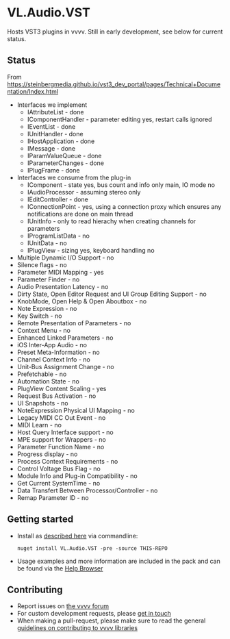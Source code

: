 # VL.Audio.VST

Hosts VST3 plugins in vvvv. Still in early development, see below for current status.

## Status
From https://steinbergmedia.github.io/vst3_dev_portal/pages/Technical+Documentation/Index.html
- Interfaces we implement
  - IAttributeList - done
  - IComponentHandler - parameter editing yes, restart calls ignored
  - IEventList - done
  - IUnitHandler - done
  - IHostApplication - done
  - IMessage - done
  - IParamValueQueue - done
  - IParameterChanges - done
  - IPlugFrame - done
- Interfaces we consume from the plug-in
  - IComponent - state yes, bus count and info only main, IO mode no
  - IAudioProcessor - assuming stereo only
  - IEditController - done
  - IConnectionPoint - yes, using a connection proxy which ensures any notifications are done on main thread
  - IUnitInfo - only to read hierachy when creating channels for parameters
  - IProgramListData - no
  - IUnitData - no
  - IPlugView - sizing yes, keyboard handling no
- Multiple Dynamic I/O Support - no
- Silence flags - no
- Parameter MIDI Mapping - yes
- Parameter Finder - no
- Audio Presentation Latency - no
- Dirty State, Open Editor Request and UI Group Editing Support - no
- KnobMode, Open Help & Open Aboutbox - no
- Note Expression - no
- Key Switch - no
- Remote Presentation of Parameters - no
- Context Menu - no
- Enhanced Linked Parameters - no
- iOS Inter-App Audio - no
- Preset Meta-Information - no
- Channel Context Info - no
- Unit-Bus Assignment Change - no
- Prefetchable - no
- Automation State - no
- PlugView Content Scaling - yes
- Request Bus Activation - no
- UI Snapshots - no
- NoteExpression Physical UI Mapping - no
- Legacy MIDI CC Out Event - no
- MIDI Learn - no
- Host Query Interface support - no
- MPE support for Wrappers - no
- Parameter Function Name - no
- Progress display - no
- Process Context Requirements - no
- Control Voltage Bus Flag - no
- Module Info and Plug-in Compatibility - no
- Get Current SystemTime - no
- Data Transfert Between Processor/Controller - no
- Remap Parameter ID - no

## Getting started
- Install as [described here](https://thegraybook.vvvv.org/reference/hde/managing-nugets.html) via commandline:

    `nuget install VL.Audio.VST -pre -source THIS-REPO`

- Usage examples and more information are included in the pack and can be found via the [Help Browser](https://thegraybook.vvvv.org/reference/hde/findinghelp.html)

## Contributing
- Report issues on [the vvvv forum](https://discourse.vvvv.org/c/vvvv-gamma/28)
- For custom development requests, please [get in touch](mailto:devvvvs@vvvv.org)
- When making a pull-request, please make sure to read the general [guidelines on contributing to vvvv libraries](https://thegraybook.vvvv.org/reference/extending/contributing.html)

